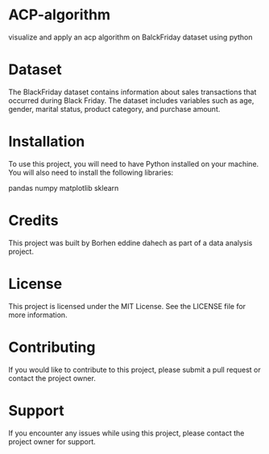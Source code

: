 # ACP-algorithm
visualize and apply an acp algorithm on BalckFriday dataset using python 

# Dataset
The BlackFriday dataset contains information about sales transactions that occurred during Black Friday. The dataset includes variables such as age, gender, marital status, product category, and purchase amount.

# Installation
To use this project, you will need to have Python installed on your machine. You will also need to install the following libraries:

pandas
numpy
matplotlib
sklearn

# Credits
This project was built by Borhen eddine dahech as part of a data analysis project.

# License
This project is licensed under the MIT License. See the LICENSE file for more information.

# Contributing
If you would like to contribute to this project, please submit a pull request or contact the project owner.

# Support
If you encounter any issues while using this project, please contact the project owner for support.
